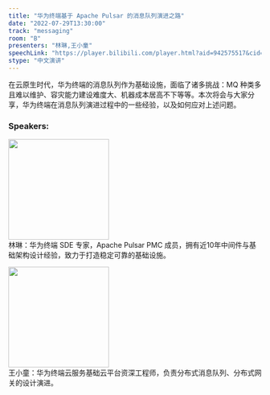 ```yaml
---
title: "华为终端基于 Apache Pulsar 的消息队列演进之路"
date: "2022-07-29T13:30:00"
track: "messaging"
room: "B"
presenters: "林琳,王小童"
speechLink: "https://player.bilibili.com/player.html?aid=942575517&cid=817760221&page=1"
stype: "中文演讲"
---
```

在云原生时代，华为终端的消息队列作为基础设施，面临了诸多挑战：MQ 种类多且难以维护、容灾能力建设难度大、机器成本居高不下等等。本次将会与大家分享，华为终端在消息队列演进过程中的一些经验，以及如何应对上述问题。
 ### Speakers: 
 <img src="images/speaker/1139.png" width="200" /><br>林琳：华为终端 SDE 专家，Apache Pulsar PMC 成员，拥有近10年中间件与基础架构设计经验，致力于打造稳定可靠的基础设施。

 <img src="images/speaker/1139_2.png" width="200" /><br>王小童：华为终端云服务基础云平台资深工程师，负责分布式消息队列、分布式网关的设计演进。

 